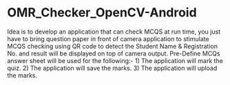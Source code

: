 # OMR_Checker_OpenCV-Android
Idea is to develop an application that can check MCQS at run time, you just have to bring question paper in front of camera application to stimulate MCQS checking using QR code to detect the Student Name &amp; Registration No. and result will be displayed on top of camera output. Pre-Define MCQs answer sheet will be used for the following:- 1) The application will mark the quiz. 2) The application will save the marks. 3) The application will upload the marks.
